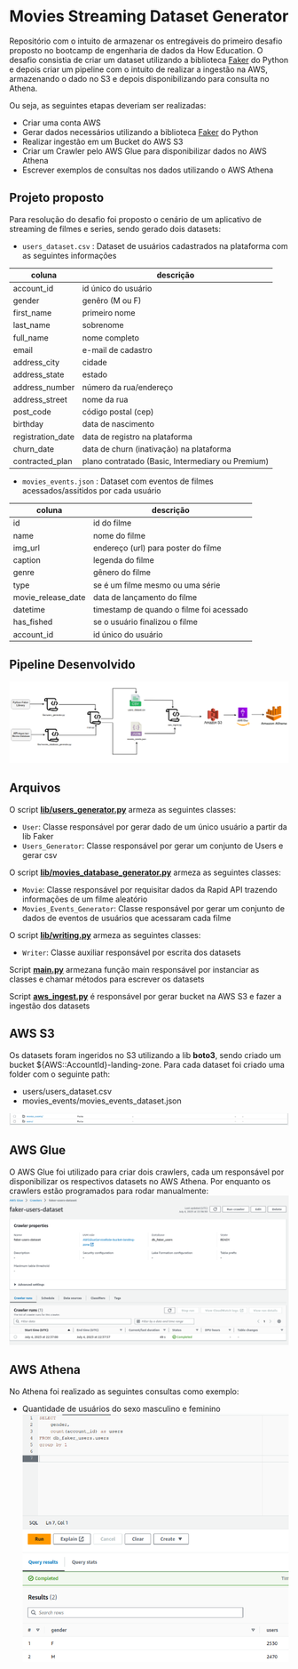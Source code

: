 
# Movies Streaming Dataset Generator

Repositório com o intuito de armazenar os entregáveis do primeiro desafio proposto no bootcamp de engenharia de dados da How Education. O desafio consistia de criar um dataset utilizando a biblioteca [Faker](https://faker.readthedocs.io/en/master/) do Python e depois criar um pipeline com o intuito de realizar a ingestão na AWS, armazenando o dado no S3 e depois disponibilizando para consulta no Athena.

Ou seja, as seguintes etapas deveriam ser realizadas:

- Criar uma conta AWS
- Gerar dados necessários utilizando a biblioteca [Faker](https://faker.readthedocs.io/en/master/) do Python
- Realizar ingestão em um Bucket do AWS S3
- Criar um Crawler pelo AWS Glue para disponibilizar dados no AWS Athena
- Escrever exemplos de consultas nos dados utilizando o AWS Athena


## Projeto proposto
Para resolução do desafio foi proposto o cenário de um aplicativo de streaming de filmes e series, sendo gerado dois datasets:

- `users_dataset.csv` : Dataset de usuários cadastrados na plataforma com as seguintes informações

| coluna     | descrição |
|------------|-----------|
| account_id |id único do usuário|
| gender     |genêro (M ou F)|
| first_name |primeiro nome|
| last_name  |sobrenome|
| full_name |nome completo|
| email| e-mail de cadastro|
| address_city| cidade|
| address_state | estado|
| address_number| número da rua/endereço|
| address_street| nome da rua|
| post_code| código postal (cep)|
| birthday| data de nascimento|
| registration_date| data de registro na plataforma|
| churn_date| data de churn (inativação) na plataforma|
| contracted_plan| plano contratado (Basic, Intermediary ou Premium)|

- `movies_events.json` : Dataset com eventos de filmes acessados/assitidos por cada usuário

| coluna     | descrição |
|------------|-----------|
| id |id do filme|
| name     |nome do filme|
| img_url |endereço (url) para poster do filme|
| caption  |legenda do filme|
| genre | gênero do filme|
| type| se é um filme mesmo ou uma série|
| movie_release_date| data de lançamento do filme|
| datetime | timestamp de quando o filme foi acessado|
| has_fished| se o usuário finalizou o filme|
| account_id| id único do usuário|



## Pipeline Desenvolvido

![Alt Text](https://github.com/MatheusBorgesKamla/fake_dataset_movies_streaming_generator/blob/main/files/pipeline.png)


## Arquivos

O script **[lib/users_generator.py](https://github.com/MatheusBorgesKamla/fake_dataset_movies_streaming_generator/blob/main/libs/users_generator.py)** armeza as seguintes classes:
- `User`: Classe responsável por gerar dado de um único usuário a partir da lib Faker
- `Users_Generator`: Classe responsável por gerar um conjunto de Users e gerar csv


O script **[lib/movies_database_generator.py](https://github.com/MatheusBorgesKamla/fake_dataset_movies_streaming_generator/blob/main/libs/movies_database_generator.py)** armeza as seguintes classes:
- `Movie`: Classe responsável por requisitar dados da Rapid API trazendo informações de um filme aleatório
- `Movies_Events_Generator`: Classe responsável por gerar um conjunto de dados de eventos de usuários que acessaram cada filme


O script **[lib/writing.py](https://github.com/MatheusBorgesKamla/fake_dataset_movies_streaming_generator/blob/main/libs/writing.py)** armeza as seguintes classes:
- `Writer`: Classe auxiliar responsável por escrita dos datasets


Script **[main.py](https://github.com/MatheusBorgesKamla/fake_dataset_movies_streaming_generator/blob/main/main.py)** armezana função main responsável por instanciar as classes e chamar métodos para escrever os datasets

Script **[aws_ingest.py](https://github.com/MatheusBorgesKamla/fake_dataset_movies_streaming_generator/blob/main/aws_ingest.py)** é responsável por gerar bucket na AWS S3 e fazer a ingestão dos datasets

## AWS S3
Os datasets foram ingeridos no S3 utilizando a lib **boto3**, sendo criado um bucket ${AWS::AccountId}-landing-zone. Para cada dataset foi criado uma folder com o seguinte path:
- users/users_dataset.csv
- movies_events/movies_events_dataset.json

![Alt Text](https://github.com/MatheusBorgesKamla/fake_dataset_movies_streaming_generator/blob/main/files/s3_pic1.png)

## AWS Glue
O AWS Glue foi utilizado para criar dois crawlers, cada um responsável por disponibilizar os respectivos datasets no AWS Athena. Por enquanto os crawlers estão programados para rodar manualmente:
![Alt Text](https://github.com/MatheusBorgesKamla/fake_dataset_movies_streaming_generator/blob/main/files/crawler.png)


## AWS Athena
No Athena foi realizado as seguintes consultas como exemplo:
- Quantidade de usuários do sexo masculino e feminino
![Alt Text](https://github.com/MatheusBorgesKamla/fake_dataset_movies_streaming_generator/blob/main/files/athena_query_1.png)


